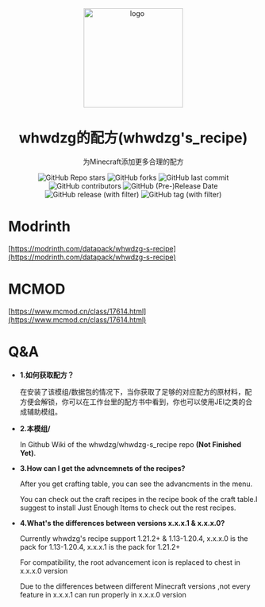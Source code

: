 <div align="center">
    <img align="center" src="https://raw.githubusercontent.com/whwdzg/whwdzg-s_recipe/main/pack.png" alt="logo" width="200">
    <h1 align="center">whwdzg的配方(whwdzg's_recipe)</h1>
    <p align="enter">为Minecraft添加更多合理的配方</p>
    <img alt="GitHub Repo stars" src="https://img.shields.io/github/stars/whwdzg/whwdzg-s_recipe">
    <img alt="GitHub forks" src="https://img.shields.io/github/forks/whwdzg/whwdzg-s_recipe">
    <img alt="GitHub last commit" src="https://img.shields.io/github/last-commit/whwdzg/whwdzg-s_recipe">
    <img alt="GitHub contributors" src="https://img.shields.io/github/contributors/whwdzg/whwdzg-s_recipe">
    <img alt="GitHub (Pre-)Release Date" src="https://img.shields.io/github/release-date-pre/whwdzg/whwdzg-s_recipe">
    <img alt="GitHub release (with filter)" src="https://img.shields.io/github/v/release/whwdzg/whwdzg-s_recipe">
    <img alt="GitHub tag (with filter)" src="https://img.shields.io/github/v/tag/whwdzg/whwdzg-s_recipe">
    </br>
</div>

# Modrinth
[https://modrinth.com/datapack/whwdzg-s-recipe](https://modrinth.com/datapack/whwdzg-s-recipe)

# MCMOD
[https://www.mcmod.cn/class/17614.html](https://www.mcmod.cn/class/17614.html)

# Q&A
- **1.如何获取配方？**

  在安装了该模组/数据包的情况下，当你获取了足够的对应配方的原材料，配方便会解锁，你可以在工作台里的配方书中看到，你也可以使用JEI之类的合成辅助模组。

- **2.本模组/**

  In Github Wiki of the whwdzg/whwdzg-s_recipe repo
**(Not Finished Yet)**.

- **3.How can I get the advncemnets of the recipes?**

  After you get crafting table, you can see the advancments in the menu.
  
  You can check out the craft recipes in the recipe book of the craft table.I suggest to install Just Enough Items to check out the rest recipes.

- **4.What's the differences between versions x.x.x.1 & x.x.x.0?**

    Currently whwdzg's recipe support 1.21.2+ & 1.13-1.20.4, x.x.x.0 is the pack for 1.13-1.20.4, x.x.x.1 is the pack for 1.21.2+
  
    For compatibility, the root advancement icon is replaced to chest in x.x.x.0 version

    Due to the differences between different Minecraft versions ,not every feature in x.x.x.1 can run properly in x.x.x.0 version

